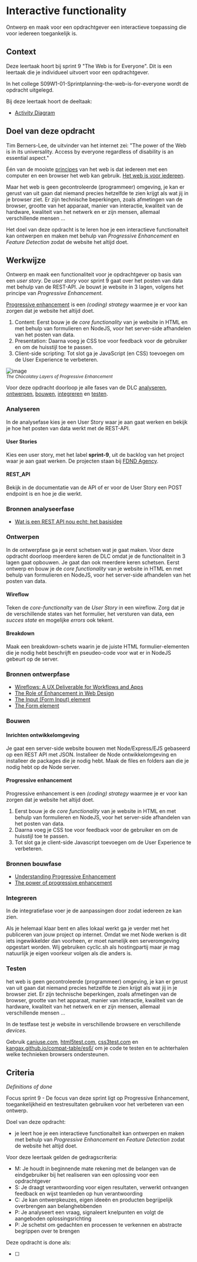 # Interactive functionality

Ontwerp en maak voor een opdrachtgever een interactieve toepassing die voor iedereen toegankelijk is.


## Context

Deze leertaak hoort bij sprint 9 "The Web is for Everyone". Dit is een leertaak die je individueel uitvoert voor een opdrachtgever.

In het college S09W1-01-Sprintplanning-the-web-is-for-everyone wordt de opdracht uitgelegd.

Bij deze leertaak hoort de deeltaak:
- [Activity Diagram](https://github.com/fdnd-task/the-web-is-for-everyone-activity-diagram)


## Doel van deze opdracht

Tim Berners-Lee, de uitvinder van het internet zei: "The power of the Web is in its universality. Access by everyone regardless of disability is an essential aspect."

Één van de mooiste [principes](https://www.w3.org/DesignIssues/Principles.html) van het web is dat iedereen met een computer en een browser het web kan gebruik. [Het web is voor iedereen](https://www.youtube.com/watch?v=UMNFehJIi0E). 

Maar het web is geen gecontroleerde (programmeer) omgeving, je kan er gerust van uit gaan dat niemand precies hetzelfde te zien krijgt als wat jij in je browser ziet. Er zijn technische beperkingen, zoals afmetingen van de browser, grootte van het apparaat, manier van interactie, kwaliteit van de hardware, kwaliteit van het netwerk en er zijn mensen, allemaal verschillende mensen ...

Het doel van deze opdracht is te leren hoe je een interactieve functionalteit kan ontwerpen en maken met behulp van _Progressive Enhancement_ en _Feature Detection_ zodat de website het altijd doet.



## Werkwijze

Ontwerp en maak een functionaliteit voor je opdrachtgever op basis van een _user story_. De _user story_ voor sprint 9 gaat over het posten van data met behulp van de REST-API. Je bouwt je website in 3 lagen, volgens het principe van _Progressive Enhancement_.

[Progressive enhancement](https://briefs.video/videos/is-progressive-enhancement-dead-yet/) is een _(coding) strategy_ waarmee je er voor kan zorgen dat je website het altijd doet. 

1. Content: Eerst bouw je de _core functionality_ van je website in HTML en met behulp van formulieren en NodeJS, voor het server-side afhandelen van het posten van data. 
2. Presentation: Daarna voeg je CSS toe voor feedback voor de gebruiker en om de huisstijl toe te passen.
3. Client-side scripting: Tot slot ga je JavaScript (en CSS) toevoegen om de User Experience te verbeteren.

![image](https://user-images.githubusercontent.com/1391509/226204781-5594ea1b-56c3-45ac-87d4-56dd25e35e58.png)
<br><small>_The Chocolatey Layers of Progressive Enhancement_</small>


Voor deze opdracht doorloop je alle fases van de DLC [analyseren](#analyseren), [ontwerpen](#ontwerpen), [bouwen](#bouwen), [integreren](#integreren) en [testen](#testen).


### Analyseren

In de analysefase kies je een User Story waar je aan gaat werken en bekijk je hoe het posten van data werkt met de REST-API. 

#### User Stories
Kies een user story, met het label **sprint-9**, uit de backlog van het project waar je aan gaat werken. De projecten staan bij [FDND Agency](https://github.com/fdnd-agency).

#### REST_API
Bekijk in de documentatie van de API of er voor de User Story een POST endpoint is en hoe je die werkt.

### Bronnen analyseerfase

* [Wat is een REST API nou echt: het basisidee](https://blog.wearefrank.nl/wat-is-een-rest-api-nou-echt-het-basisidee)


### Ontwerpen

In de ontwerpfase ga je eerst schetsen wat je gaat maken. Voor deze opdracht doorloop meerdere keren de DLC omdat je de functionaliteit in 3 lagen gaat opbouwen. Je gaat dan ook meerdere keren schetsen. Eerst ontwerp en bouw je de _core functionality_ van je website in HTML en met behulp van formulieren en NodeJS, voor het server-side afhandelen van het posten van data. 

#### Wireflow
Teken de _core-functionalty_ van de _User Story_ in een wireflow. Zorg dat je de verschillende states van het formulier, het versturen van data, een _succes state_ en mogelijke _errors_ ook tekent. 

#### Breakdown
Maak een breakdown-schets waarin je de juiste HTML formulier-elementen die je nodig hebt beschrijft en pseudeo-code voor wat er in NodeJS gebeurt op de server. 

### Bronnen ontwerpfase

* [Wireflows: A UX Deliverable for Workflows and Apps](https://www.nngroup.com/articles/wireflows/)
* [The Role of Enhancement in Web Design](https://www.nngroup.com/articles/enhancement/)
* [The Input (Form Input) element](https://developer.mozilla.org/en-US/docs/Web/HTML/Element/Input)
* [The Form element](https://developer.mozilla.org/en-US/docs/Web/HTML/Element/form)


  
### Bouwen

#### Inrichten ontwikkelomgeving
Je gaat een server-side website bouwen met Node/Express/EJS gebaseerd op een REST API met JSON. 
Installeer de Node ontwikkelomgeving en installeer de packages die je nodig hebt. Maak de files en folders aan die je nodig hebt op de Node server. 

#### Progressive enhancement
Progressive enhancement is een _(coding) strategy_ waarmee je er voor kan zorgen dat je website het altijd doet. 

1. Eerst bouw je de _core functionality_ van je website in HTML en met behulp van formulieren en NodeJS, voor het server-side afhandelen van het posten van data. 
2. Daarna voeg je CSS toe voor feedback voor de gebruiker en om de huisstijl toe te passen.
3. Tot slot ga je client-side Javascript toevoegen om de User Experience te verbeteren.

### Bronnen bouwfase

* [Understanding Progressive Enhancement](https://alistapart.com/article/understandingprogressiveenhancement/)
* [The power of progressive enhancement](https://archive.hankchizljaw.com/wrote/the-power-of-progressive-enhancement/)
<!-- * [Progressive Enhancement and Data Visualizations](https://css-tricks.com/progressive-enhancement-data-visualizations/) -->


### Integreren
In de integratiefase voer je de aanpassingen door zodat iedereen ze kan zien.

Als je helemaal klaar bent en alles lokaal werkt ga je verder met het publiceren van jouw project op internet. Omdat we met Node werken is dit iets ingewikkelder dan voorheen, er moet namelijk een serveromgeving opgestart worden. Wij gebruiken cyclic.sh als hostingpartij maar je mag natuurlijk je eigen voorkeur volgen als die anders is.


### Testen

het web is geen gecontroleerde (programmeer) omgeving, je kan er gerust van uit gaan dat niemand precies hetzelfde te zien krijgt als wat jij in je browser ziet. Er zijn technische beperkingen, zoals afmetingen van de browser, grootte van het apparaat, manier van interactie, kwaliteit van de hardware, kwaliteit van het netwerk en er zijn mensen, allemaal verschillende mensen ...

In de testfase test je website in verschillende browsere en verschillende _devices_.

Gebruik [caniuse.com](https://caniuse.com), [html5test.com](https://html5test.com), [css3test.com](http://css3test.com) en [kangax.github.io/compat-table/es6/](https://kangax.github.io/compat-table/es6/) om je code te testen en te achterhalen welke technieken browsers ondersteunen. 


## Criteria
*Definitions of done*

Focus sprint 9 - De focus van deze sprint ligt op Progressive Enhancement, toegankelijkheid en testresultaten gebruiken voor het verbeteren van een ontwerp.

Doel van deze opdracht:

* je leert hoe je een interactieve functionalteit kan ontwerpen en maken met behulp van _Progressive Enhancement_ en _Feature Detection_ zodat de website het altijd doet.

Voor deze leertaak gelden de gedragscriteria:

* M: Je houdt in beginnende mate rekening met de belangen van de eindgebruiker bij het realiseren van een oplossing voor een opdrachtgever
* S: Je draagt verantwoording voor eigen resultaten, verwerkt ontvangen feedback en wijst teamleden op hun verantwoording
* C: Je kan ontwerpkeuzes, eigen ideeën en producten begrijpelijk overbrengen aan belanghebbenden
* P: Je analyseert een vraag, signaleert knelpunten en volgt de aangeboden oplossingsrichting
* P: Je schetst om gedachten en processen te verkennen en abstracte begrippen over te brengen

Deze opdracht is done als:

- [ ] 


